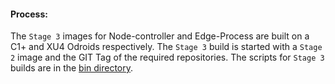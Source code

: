 #### Process: 

The `Stage 3` images for Node-controller and Edge-Process are built on a C1+ and XU4 Odroids respectively. The `Stage 3` build 
is started with a `Stage 2` image and the GIT Tag of the required repositories. The scripts for `Stage 3` builds are in the 
[bin directory](https://github.com/waggle-sensor/waggle_image/tree/master/bin). 
